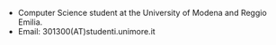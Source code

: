 - Computer Science student at the University of Modena and Reggio Emilia.
- Email: 301300(AT)studenti.unimore.it

<!---
filipczuba/filipczuba is a ✨ special ✨ repository because its `README.md` (this file) appears on your GitHub profile.
You can click the Preview link to take a look at your changes.
--->
